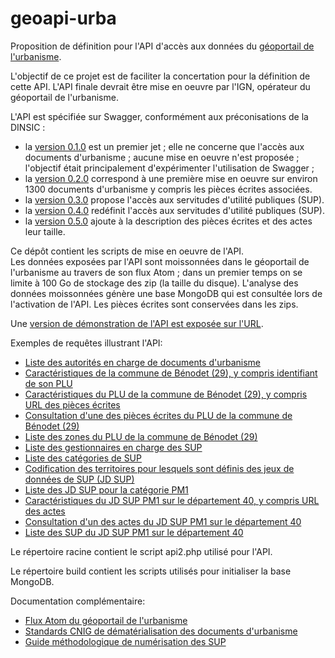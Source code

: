 # geoapi-urba

Proposition de définition pour l'API d'accès aux données
du [géoportail de l'urbanisme](https://www.geoportail-urbanisme.gouv.fr/).    

L'objectif de ce projet est de faciliter la concertation pour la définition de cette API.
L'API finale devrait être mise en oeuvre par l'IGN, opérateur du géoportail de l'urbanisme.

L'API est spécifiée sur Swagger, conformément aux préconisations de la DINSIC :
  - la [version 0.1.0](https://swaggerhub.com/apis/benoitdavidfr/urba.geoapi.fr/0.1.0) est un premier jet ;
    elle ne concerne que l'accès aux documents d'urbanisme ;
    aucune mise en oeuvre n'est proposée ;
    l'objectif était principalement d'expérimenter l'utilisation de Swagger ;
  - la [version 0.2.0](https://swaggerhub.com/apis/benoitdavidfr/urba.geoapi.fr/0.2.0) correspond
    à une première mise en oeuvre sur environ 1300 documents d'urbanisme y compris les pièces écrites associées.
  - la [version 0.3.0](https://swaggerhub.com/apis/benoitdavidfr/urba.geoapi.fr/0.3.0) propose l'accès aux
    servitudes d'utilité publiques (SUP).
  - la [version 0.4.0](https://swaggerhub.com/apis/benoitdavidfr/urba.geoapi.fr/0.4.0) redéfinit l'accès aux
    servitudes d'utilité publiques (SUP).
  - la [version 0.5.0](https://swaggerhub.com/apis/benoitdavidfr/urba.geoapi.fr/0.5.0) ajoute à la description
    des pièces écrites et des actes leur taille.

Ce dépôt contient les scripts de mise en oeuvre de l'API.    
Les données exposées par l'API sont moissonnées dans le géoportail de l'urbanisme au travers de son flux Atom ;
dans un premier temps on se limite à 100 Go de stockage des zip (la taille du disque).
L'analyse des données moissonnées génère une base MongoDB qui est consultée lors de l'activation de l'API.
Les pièces écrites sont conservées dans les zips.

Une [version de démonstration de l'API est exposée sur l'URL](http://urba.geoapi.fr).

Exemples de requêtes illustrant l'API:
- [Liste des autorités en charge de documents d'urbanisme](http://urba.geoapi.fr/autorites)
- [Caractéristiques de la commune de Bénodet (29), y compris identifiant de son PLU](http://urba.geoapi.fr/autorites/29006)
- [Caractéristiques du PLU de la commune de Bénodet (29), y compris URL des pièces écrites](http://urba.geoapi.fr/docurba/29006_PLU_20170324)
- [Consultation d'une des pièces écrites du PLU de la commune de Bénodet (29)](http://urba.geoapi.fr/docurba/29006_PLU_20170324/Pieces_ecrites/2_PADD/29006_padd_20170324.pdf)
- [Liste des zones du PLU de la commune de Bénodet (29)](http://urba.geoapi.fr/docurba/29006_PLU_20170324/ZONE_URBA)
- [Liste des gestionnaires en charge des SUP](http://urba.geoapi.fr/gestionnaires)
- [Liste des catégories de SUP](http://urba.geoapi.fr/categoriesSup)
- [Codification des territoires pour lesquels sont définis des jeux de données de SUP (JD SUP)](http://urba.geoapi.fr/territoires)
- [Liste des JD SUP pour la catégorie PM1](http://urba.geoapi.fr/jdsup?codeSup=PM1)
- [Caractéristiques du JD SUP PM1 sur le département 40, y compris URL des actes](http://urba.geoapi.fr/jdsup/130010481_PM1_040_20171215)
- [Consultation d'un des actes du JD SUP PM1 sur le département 40](http://urba.geoapi.fr/jdsup/130010481_PM1_040_20171215/Actes/PM1_PPRI_Aire_sur_Adour_20000629_act.pdf)
- [Liste des SUP du JD SUP PM1 sur le département 40](http://urba.geoapi.fr/jdsup/130010481_PM1_040_20171215/ASSIETTE_SUP_S)



Le répertoire racine contient le script api2.php utilisé pour l'API.

Le répertoire build contient les scripts utilisés pour initialiser la base MongoDB.

Documentation complémentaire:
  - [Flux Atom du géoportail de l'urbanisme](https://www.geoportail-urbanisme.gouv.fr/atom/download-feed/)
  - [Standards CNIG de dématérialisation des documents d'urbanisme](http://cnig.gouv.fr/?page_id=2732)
  - [Guide méthodologique de numérisation des SUP](http://www.geoinformations.developpement-durable.gouv.fr/servitudes-d-utilite-publiques-sup-r978.html)
